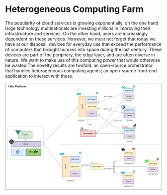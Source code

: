[//]: # (Jiahui Chen B.Sc. CS Senior Thesis)

# Heterogeneous Computing Farm

The popularity of cloud services is growing exponentially, on the one hand large technology
multinationals are investing millions in improving their infrastructure and services. On the
other hand, users are increasingly dependent on these services. However, we must not forget
that today we have at our disposal, devices for everyday use that exceed the performance of
computers that brought humans into space during the last century. These devices are part of
the periphery, the edge layer, and are often diverse in nature. We want to make use of this
computing power that would otherwise be wasted.The novelty results are twofold: an open-source orchestrator that handles heterogeneous computing agents; an open-source front-end
application to interact with these.

<p align="center">
  <img src="https://raw.githubusercontent.com/JiahuiChen99/Heterogeneous-Computing-Farm/main/Images/Yako%20Platform%20Architecture.png" alt="Yako Platform Architecture"/>
</p>
